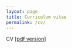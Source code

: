 ```yaml
---
layout: page
title: Curriculum vitae
permalink: /cv/
---
```


<i class="fa fa-bookmark"></i> CV [[pdf version][cvpdf]]

[cvpdf]: ../cv.pdf
